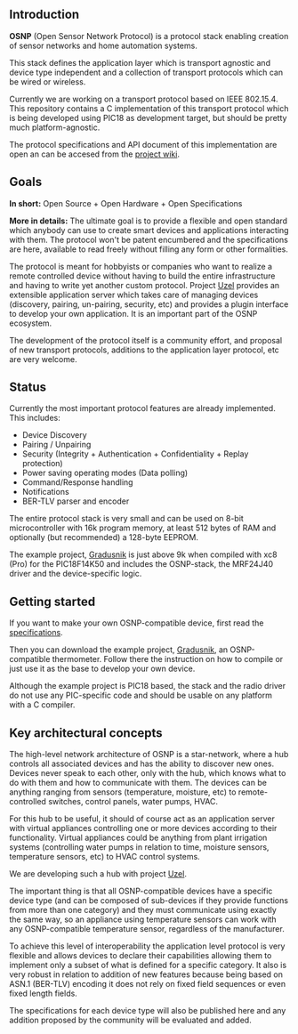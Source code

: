 ## Introduction

**OSNP** (Open Sensor Network Protocol) is a protocol stack enabling creation of sensor networks and home automation systems.

This stack defines the application layer which is transport agnostic and device type independent and a collection of transport protocols which can be wired or wireless. 

Currently we are working on a transport protocol based on IEEE 802.15.4. This repository contains a C implementation of this transport protocol which is being developed using PIC18 as development target, but should be pretty much platform-agnostic.

The protocol specifications and API document of this implementation are open an can be accesed from the [project wiki](https://github.com/briksoftware/osnp/wiki).

## Goals
**In short:** 
Open Source + Open Hardware + Open Specifications

**More in details:**
The ultimate goal is to provide a flexible and open standard which anybody can use to create smart devices and applications interacting with them. The protocol won't be patent encumbered and the specifications are here, available to read freely without filling any form or other formalities.

The protocol is meant for hobbyists or companies who want to realize a remote controlled device without having to build the entire infrastructure and having to write yet another custom protocol. Project [Uzel](https://github.com/briksoftware/uzel) provides an extensible application server which takes care of managing devices (discovery, pairing, un-pairing, security, etc) and provides a plugin interface to develop your own application. It is an important part of the OSNP ecosystem.

The development of the protocol itself is a community effort, and proposal of new transport protocols, additions to the application layer protocol, etc are very welcome.

## Status

Currently the most important protocol features are already implemented. This includes:

* Device Discovery
* Pairing / Unpairing 
* Security (Integrity + Authentication + Confidentiality + Replay protection)
* Power saving operating modes (Data polling)
* Command/Response handling
* Notifications
* BER-TLV parser and encoder

The entire protocol stack is very small and can be used on 8-bit microcontroller with 16k program memory, at least 512 bytes of RAM and optionally (but recommended) a 128-byte EEPROM.

The example project, [Gradusnik](https://github.com/briksoftware/gradusnik) is just above 9k when compiled with xc8 (Pro) for the PIC18F14K50 and includes the OSNP-stack, the MRF24J40 driver and the device-specific logic.

## Getting started

If you want to make your own OSNP-compatible device, first read the [specifications](https://github.com/briksoftware/osnp/wiki).

Then you can download the example project, [Gradusnik](https://github.com/briksoftware/gradusnik), an OSNP-compatible thermometer. Follow there the instruction on how to compile or just use it as the base to develop your own device.

Although the example project is PIC18 based, the stack and the radio driver do not use any PIC-specific code and should be usable on any platform with a C compiler.

## Key architectural concepts

The high-level network architecture of OSNP is a star-network, where a hub controls all associated devices and has the ability to discover new ones. Devices never speak to each other, only with the hub, which knows what to do with them and how to communicate with them. The devices can be anything ranging from sensors (temperature, moisture, etc) to remote-controlled switches, control panels, water pumps, HVAC.

For this hub to be useful, it should of course act as an application server with virtual appliances controlling one or more devices according to their functionality. Virtual appliances could be anything from plant irrigation systems (controlling water pumps in relation to time, moisture sensors, temperature sensors, etc) to HVAC control systems.

We are developing such a hub with project [Uzel](https://github.com/briksoftware/uzel).

The important thing is that all OSNP-compatible devices have a specific device type (and can be composed of sub-devices if they provide functions from more than one category) and they must communicate using exactly the same way, so an appliance using temperature sensors can work with any OSNP-compatible temperature sensor, regardless of the manufacturer.

To achieve this level of interoperability the application level protocol is very flexible and allows devices to declare their capabilities allowing them to implement only a subset of what is defined for a specific category. It also is very robust in relation to addition of new features because being based on ASN.1 (BER-TLV) encoding it does not rely on fixed field sequences or even fixed length fields.

The specifications for each device type will also be published here and any addition proposed by the community will be evaluated and added.

